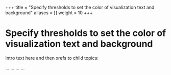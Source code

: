 +++
title = "Specify thresholds to set the color of visualization text and background"
aliases = []
weight = 10
+++

# Specify thresholds to set the color of visualization text and background

Intro text here and then xrefs to child topics:

...
...
...
...
